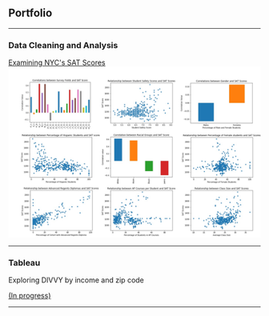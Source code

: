## Portfolio

---

### Data Cleaning and Analysis

[Examining NYC's SAT Scores](https://github.com/dlhaar/NYC-SAT/blob/main/NYC-SAT.ipynb)
<img src="images/NYC-thumbnail.png?raw=true"/>

---

### Tableau
Exploring DIVVY by income and zip code
<p><a href="https://public.tableau.com/views/divvy-income/Sheet2?:language=en&:display_count=y&publish=yes&:origin=viz_share_link" target="_blank">(In progress)</a></p>

---
